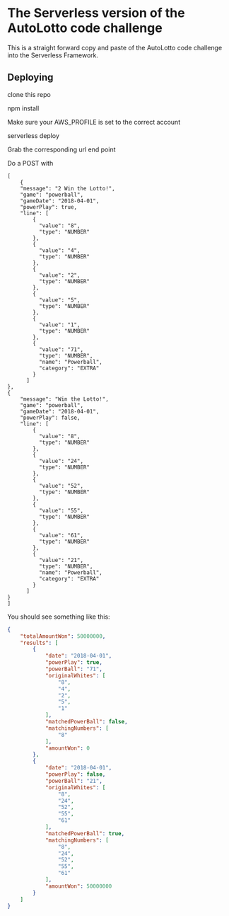 # The Serverless version of the AutoLotto code challenge

This is a straight forward copy and paste of the AutoLotto code challenge into the Serverless Framework.

## Deploying

clone this repo

npm install

Make sure your AWS_PROFILE is set to the correct account

serverless deploy

Grab the corresponding url end point

Do a POST with

    [
        {
        "message": "2 Win the Lotto!",
        "game": "powerball",
        "gameDate": "2018-04-01",
        "powerPlay": true,
        "line": [
            {
              "value": "8",
              "type": "NUMBER"
            },
            {
              "value": "4",
              "type": "NUMBER"
            },
            {
              "value": "2",
              "type": "NUMBER"
            },
            {
              "value": "5",
              "type": "NUMBER"
            },
            {
              "value": "1",
              "type": "NUMBER"
            },
            {
              "value": "71",
              "type": "NUMBER",
              "name": "Powerball",
              "category": "EXTRA"
            }
          ]
    },
    {
        "message": "Win the Lotto!",
        "game": "powerball",
        "gameDate": "2018-04-01",
        "powerPlay": false,
        "line": [
            {
              "value": "8",
              "type": "NUMBER"
            },
            {
              "value": "24",
              "type": "NUMBER"
            },
            {
              "value": "52",
              "type": "NUMBER"
            },
            {
              "value": "55",
              "type": "NUMBER"
            },
            {
              "value": "61",
              "type": "NUMBER"
            },
            {
              "value": "21",
              "type": "NUMBER",
              "name": "Powerball",
              "category": "EXTRA"
            }
          ]
    }
    ]


You should see something like this:

```json
{
    "totalAmountWon": 50000000,
    "results": [
        {
            "date": "2018-04-01",
            "powerPlay": true,
            "powerBall": "71",
            "originalWhites": [
                "8",
                "4",
                "2",
                "5",
                "1"
            ],
            "matchedPowerBall": false,
            "matchingNumbers": [
                "8"
            ],
            "amountWon": 0
        },
        {
            "date": "2018-04-01",
            "powerPlay": false,
            "powerBall": "21",
            "originalWhites": [
                "8",
                "24",
                "52",
                "55",
                "61"
            ],
            "matchedPowerBall": true,
            "matchingNumbers": [
                "8",
                "24",
                "52",
                "55",
                "61"
            ],
            "amountWon": 50000000
        }
    ]
}
```
